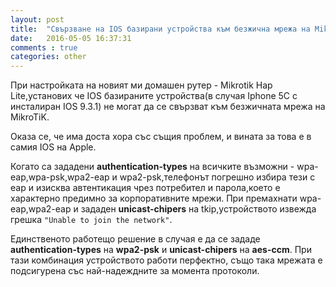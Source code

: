 ```yaml
---
layout: post
title:  "Свързване на IOS базирани устройства към безжична мрежа на MikroTiK"
date:   2016-05-05 16:37:31
comments : true
categories: other
---
```


При настройката на новият ми домашен рутер - Mikrotik Hap Lite,установих че IOS базираните устройства(в случая Iphone 5C с инсталиран IOS 9.3.1) не могат да се свързват към безжичната мрежа на MikroTiK.

Оказа се, че има доста хора със същия проблем, и вината за това е в самия IOS на Apple.

Когато са зададени **authentication-types** на всичките възможни - wpa-eap,wpa-psk,wpa2-eap и wpa2-psk,телефонът погрешно избира тези с eap и изисква автентикация чрез потребител и парола,което е характерно предимно за корпоративните мрежи.
При премахнати wpa-eap,wpa2-eap и зададен **unicast-chipers** на tkip,устройството извежда грешка ``"Unable to join the network"``.

Единственото работещо решение в случая е да се зададе **authentication-types** на **wpa2-psk** и **unicast-chipers** на **aes-ccm**.
При тази комбинация устройството работи перфектно, също така мрежата е подсигурена със най-надеждните за момента протоколи.

